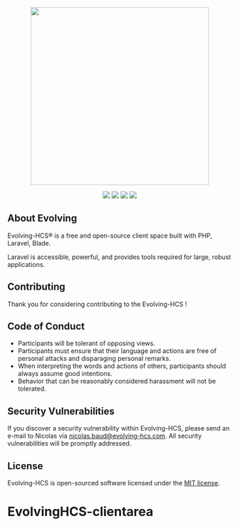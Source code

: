 <p align="center"><a href="https://evolving-hcs.com" target="_blank"><img src="https://cdn.evolving-hcs.com/logo-dark.png" width="400"></a></p>

<p align="center">
<img src="https://img.shields.io/discord/949421682349711450?style=for-the-badge">
<img src="https://img.shields.io/github/downloads-pre/nicolasbaud/EvolvingHCS-clientarea/latest/total?style=for-the-badge">
<img src="https://img.shields.io/github/stars/nicolasbaud/EvolvingHCS-clientarea?style=for-the-badge">
<img src="https://img.shields.io/github/license/nicolasbaud/EvolvingHCS-clientarea?style=for-the-badge">
</p>

## About Evolving

Evolving-HCS® is a free and open-source client space built with PHP, Laravel, Blade.

Laravel is accessible, powerful, and provides tools required for large, robust applications.

## Contributing

Thank you for considering contributing to the Evolving-HCS !

## Code of Conduct

- Participants will be tolerant of opposing views.
- Participants must ensure that their language and actions are free of personal attacks and disparaging personal remarks.
- When interpreting the words and actions of others, participants should always assume good intentions.
- Behavior that can be reasonably considered harassment will not be tolerated.

## Security Vulnerabilities

If you discover a security vulnerability within Evolving-HCS, please send an e-mail to Nicolas via [nicolas.baud@evolving-hcs.com](mailto:nicolas.baud@evolving-hcs.com). All security vulnerabilities will be promptly addressed.

## License

Evolving-HCS is open-sourced software licensed under the [MIT license](https://opensource.org/licenses/MIT).
# EvolvingHCS-clientarea
